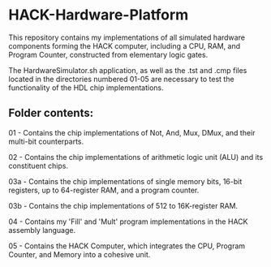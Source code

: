 # HACK-Hardware-Platform

This repository contains my implementations of all simulated 
hardware components forming the HACK computer, including a CPU, 
RAM, and Program Counter, constructed from elementary logic gates.

The HardwareSimulator.sh application, as well as the .tst and
.cmp files located in the directories numbered 01-05 are necessary
to test the functionality of the HDL chip implementations.

## Folder contents:
01 - Contains the chip implementations of Not, And, Mux, DMux, and their multi-bit counterparts.

02 - Contains the chip implementations of arithmetic logic unit (ALU) and its constituent chips.

03a - Contains the chip implementations of single memory bits, 16-bit registers, up to 64-register RAM, and a program counter.

03b - Contains the chip implementations of 512 to 16K-register RAM.

04 - Contains my 'Fill' and 'Mult' program implementations in the HACK assembly language.

05 - Contains the HACK Computer, which integrates the CPU, Program Counter, and Memory into a cohesive unit.

